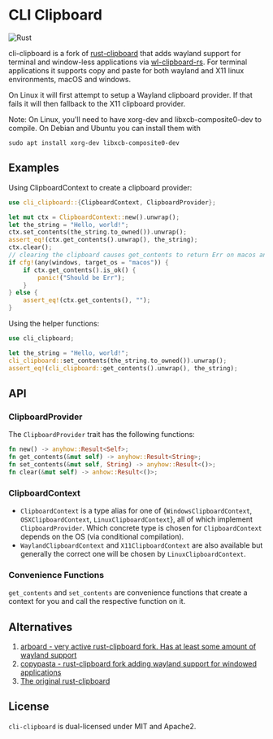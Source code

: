 # CLI Clipboard

![Rust](https://github.com/TheKiteEatingTree/cli-clipboard/workflows/Rust/badge.svg)

cli-clipboard is a fork of [rust-clipboard](https://github.com/aweinstock314/rust-clipboard) that adds wayland support for terminal and window-less applications via [wl-clipboard-rs](https://github.com/YaLTeR/wl-clipboard-rs). For terminal applications it supports copy and paste for both wayland and X11 linux environments, macOS and windows.

On Linux it will first attempt to setup a Wayland clipboard provider.  If that fails it will then fallback to the X11 clipboard provider.

Note: On Linux, you'll need to have xorg-dev and libxcb-composite0-dev to compile. On Debian and Ubuntu you can install them with

	sudo apt install xorg-dev libxcb-composite0-dev

## Examples

Using ClipboardContext to create a clipboard provider:

```rust
use cli_clipboard::{ClipboardContext, ClipboardProvider};

let mut ctx = ClipboardContext::new().unwrap();
let the_string = "Hello, world!";
ctx.set_contents(the_string.to_owned()).unwrap();
assert_eq!(ctx.get_contents().unwrap(), the_string);
ctx.clear();
// clearing the clipboard causes get_contents to return Err on macos and windows
if cfg!(any(windows, target_os = "macos")) {
    if ctx.get_contents().is_ok() {
        panic!("Should be Err");
    }
} else {
    assert_eq!(ctx.get_contents(), "");
}
```

Using the helper functions:

```rust
use cli_clipboard;

let the_string = "Hello, world!";
cli_clipboard::set_contents(the_string.to_owned()).unwrap();
assert_eq!(cli_clipboard::get_contents().unwrap(), the_string);
```

## API

### ClipboardProvider

The `ClipboardProvider` trait has the following functions:

```rust
fn new() -> anyhow::Result<Self>;
fn get_contents(&mut self) -> anyhow::Result<String>;
fn set_contents(&mut self, String) -> anyhow::Result<()>;
fn clear(&mut self) -> anhow::Result<()>;
```

### ClipboardContext

- `ClipboardContext` is a type alias for one of {`WindowsClipboardContext`, `OSXClipboardContext`, `LinuxClipboardContext`}, all of which implement `ClipboardProvider`. Which concrete type is chosen for `ClipboardContext` depends on the OS (via conditional compilation).
- `WaylandClipboardContext` and `X11ClipboardContext` are also available but generally the correct one will be chosen by `LinuxClipboardContext`.

### Convenience Functions

`get_contents` and `set_contents` are convenience functions that create a context for you and call the respective function on it.

## Alternatives

1. [arboard - very active rust-clipboard fork. Has at least some amount of wayland support](https://github.com/1Password/arboard)
1. [copypasta - rust-clipboard fork adding wayland support for windowed applications](https://github.com/alacritty/copypasta)
1. [The original rust-clipboard](https://github.com/aweinstock314/rust-clipboard)

## License

`cli-clipboard` is dual-licensed under MIT and Apache2.
